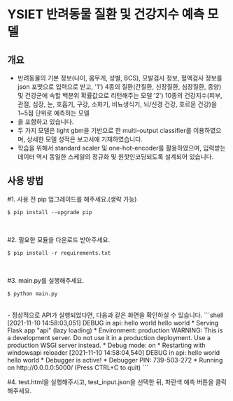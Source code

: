 # YSIET 반려동물 질환 및 건강지수 예측 모델

## 개요
- 반려동물의 기본 정보(나이, 몸무게, 성별, BCS), 모발검사 정보, 혈액검사 정보를 json 포맷으로 입력으로 받고, 
'1') 4종의 질환(간질환, 신장질환, 심장질환, 종양) 및 건강군에 속할 백분위 확률값으로 리턴해주는 모델
'2') 10종의 건강지수(피부, 관절, 심장, 눈, 호흡기, 구강, 소화기, 비뇨생식기, 뇌/신경 건강, 호르몬 건강)을 1~5점 단위로 예측하는 모델
- 을 포함하고 있습니다.
- 두 가지 모델은 light gbm을 기반으로 한 multi-output classifier를 이용하였으며, 상세한 모델 성적은 보고서에 기재하였습니다.
- 학습을 위해서 standard scaler 및 one-hot-encoder를 활용하였으며, 입력받는 데이터 역시 동일한 스케일의 정규화 및 원핫인코딩되도록 설계되어 있습니다.


## 사용 방법

#1. 사용 전 pip 업그레이드를 해주세요.(생략 가능)
```shell
$ pip install --upgrade pip
```
<br>

#2. 필요한 모듈을 다운로드 받아주세요.
```shell
$ pip install -r requirements.txt
```
<br>

#3. main.py를 실행해주세요.
```shell
$ python main.py
```
<br>
- 정상적으로 API가 실행되었다면, 다음과 같은 화면을 확인하실 수 있습니다.
```shell
[2021-11-10 14:58:03,051] DEBUG in api: hello world
hello world
 * Serving Flask app "api" (lazy loading)
 * Environment: production
   WARNING: This is a development server. Do not use it in a production deployment.
   Use a production WSGI server instead.
 * Debug mode: on
 * Restarting with windowsapi reloader
[2021-11-10 14:58:04,540] DEBUG in api: hello world
hello world
 * Debugger is active!
 * Debugger PIN: 739-503-272
 * Running on http://0.0.0.0:5000/ (Press CTRL+C to quit)
```

#4. test.html을 실행해주시고, test_input.json을 선택한 뒤, 파란색 예측 버튼을 클릭해주세요.


